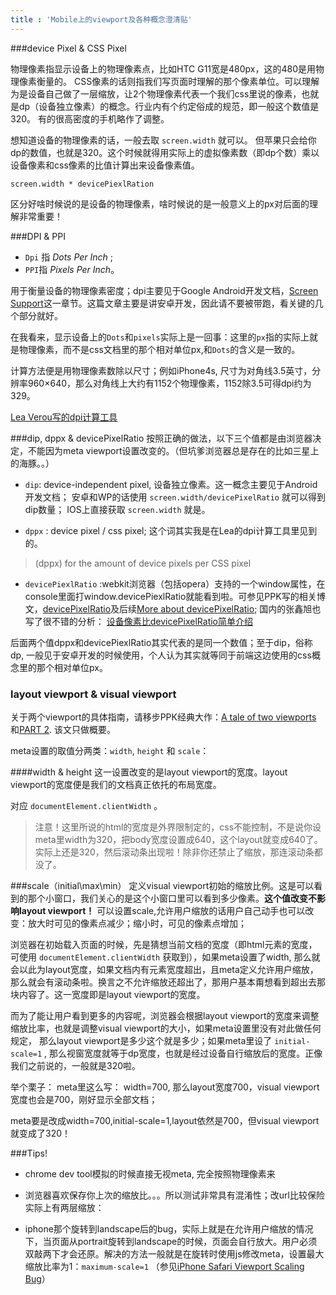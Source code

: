 ```yaml
---
title : 'Mobile上的viewport及各种概念澄清贴'
---
```


###device Pixel & CSS Pixel

物理像素指显示设备上的物理像素点，比如HTC G11宽是480px，这的480是用物理像素衡量的。
CSS像素的话则指我们写页面时理解的那个像素单位。可以理解为是设备自己做了一层缩放，让2个物理像素代表一个我们css里说的像素，也就是dp（设备独立像素）的概念。行业内有个约定俗成的规范，即一般这个数值是320。 有的很高密度的手机略作了调整。

想知道设备的物理像素的话，一般去取 `screen.width` 就可以。
但苹果只会给你dp的数值，也就是320。这个时候就得用实际上的虚拟像素数（即dp个数）乘以设备像素和css像素的比值计算出来设备像素值。
```
screen.width * devicePiexlRation 

```
区分好啥时候说的是设备的物理像素，啥时候说的是一般意义上的px对后面的理解非常重要！

###DPI & PPI 
+ `Dpi` 指 _Dots Per Inch_ ;
+ `PPI`指 _Pixels Per Inch_。

用于衡量设备的物理像素密度；dpi主要见于Google Android开发文档，[Screen Support](http://developer.android.com/guide/practices/screens_support.html)这一章节。这篇文章主要是讲安卓开发，因此请不要被带跑，看关键的几个部分就好。

在我看来，显示设备上的`Dots`和`pixels`实际上是一回事：这里的`px`指的实际上就是物理像素，而不是css文档里的那个相对单位px,和`Dots`的含义是一致的。

计算方法便是用物理像素数除以尺寸；例如iPhone4s, 尺寸为对角线3.5英寸，分辨率960×640，那么对角线上大约有1152个物理像素，1152除3.5可得dpi约为329。

[Lea Verou写的dpi计算工具](http://dpi.lv/)

###dip, dppx & devicePixelRatio
按照正确的做法，以下三个值都是由浏览器决定，不能因为meta viewport设置改变的。（但坑爹浏览器总是存在的比如三星上的海豚。。）

+ `dip`: device-independent pixel, 设备独立像素。这一概念主要见于Android开发文档；
安卓和WP的话使用 `screen.width/devicePixelRatio` 就可以得到dip数量；
IOS上直接获取 `screen.width` 就是。

+ `dppx` : device pixel / css pixel; 这个词其实我是在Lea的dpi计算工具里见到的。
>(dppx) for the amount of device pixels per CSS pixel 

+ `devicePiexlRatio` :webkit浏览器（包括opera）支持的一个window属性，在console里面打window.devicePiexlRatio就能看到啦。可参见PPK写的相关博文，[devicePixelRatio](http://www.quirksmode.org/blog/archives/2012/06/devicepixelrati.html)及后续[More about devicePixelRatio](http://www.quirksmode.org/blog/archives/2012/07/more_about_devi.html); 国内的张鑫旭也写了很不错的分析： [设备像素比devicePixelRatio简单介绍](http://www.zhangxinxu.com/wordpress/2012/08/window-devicepixelratio/)

后面两个值dppx和devicePiexlRatio其实代表的是同一个数值；至于dip，俗称dp, 一般见于安卓开发的时候使用，个人认为其实就等同于前端这边使用的css概念里的那个相对单位px。

### layout viewport & visual viewport

关于两个viewport的具体指南，请移步PPK经典大作：[A tale of two viewports ](http://www.quirksmode.org/mobile/viewports.html)和[PART 2](http://www.quirksmode.org/mobile/viewports2.html). 该文只做概要。

meta设置的取值分两类：`width`, `height` 和 `scale`：

####width & height
这一设置改变的是layout viewport的宽度。layout viewport的宽度便是我们的文档真正依托的布局宽度。

对应 `documentElement.clientWidth` 。 
>注意！这里所说的html的宽度是外界限制定的，css不能控制，不是说你设meta里width为320，把body宽度设置成640，这个layout就变成640了。实际上还是320，然后滚动条出现啦！除非你还禁止了缩放，那连滚动条都没了。

###scale（initial\max\min）
定义visual viewport初始的缩放比例。这是可以看到的那个小窗口，我们关心的是这个小窗口里可以看到多少像素。**这个值改变不影响layout viewport！**
可以设置scale,允许用户缩放的话用户自己动手也可以改变：放大时可见的像素点减少；缩小时，可见的像素点增加；


浏览器在初始载入页面的时候，先是猜想当前文档的宽度（即html元素的宽度，可使用 `documentElement.clientWidth` 获取到），如果meta设置了width, 那么就会以此为layout宽度，如果文档内有元素宽度超出，且meta定义允许用户缩放，那么就会有滚动条啦。换言之不允许缩放还超出了，那用户基本甭想看到超出去那块内容了。这一宽度即是layout viewport的宽度。

而为了能让用户看到更多的内容呢，浏览器会根据layout viewport的宽度来调整缩放比率，也就是调整visual viewport的大小，如果meta设置里没有对此做任何规定， 那么layout viewport是多少这个就是多少；如果meta里设了 `initial-scale=1` , 那么视窗宽度就等于dp宽度，也就是经过设备自行缩放后的宽度。正像我们之前说的，一般就是320啦。

举个栗子：
meta里这么写： width=700, 那么layout宽度700，visual viewport宽度也会是700，刚好显示全部文档；

meta要是改成width=700,initial-scale=1,layout依然是700，但visual viewport就变成了320！



###Tips!
+ chrome dev tool模拟的时候直接无视meta, 完全按照物理像素来
+ 浏览器喜欢保存你上次的缩放比。。。所以测试非常具有混淆性；改url比较保险
实际上有两层缩放：

+ iphone那个旋转到landscape后的bug，实际上就是在允许用户缩放的情况下，当页面从portrait旋转到landscape的时候，页面会自行放大。用户必须双敲两下才会还原。解决的方法一般就是在旋转时使用js修改meta，设置最大缩放比率为1：`maximum-scale=1` （参见[iPhone Safari Viewport Scaling Bug](http://webdesignerwall.com/tutorials/iphone-safari-viewport-scaling-bug)）
 







